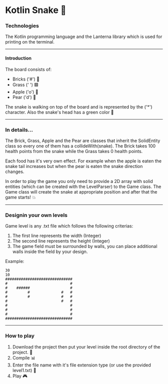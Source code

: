 # Kotlin Snake 🐍

### Technologies
The Kotlin programming language and the Lanterna library which is used for printing on the terminal.

---

#### Introduction
The board consists of:
* Bricks ('#') 🧱
* Grass (' ') 🟩
* Apple ('o') 🍎
* Pear ('d') 🍐

The snake is walking on top of the board and is represented by the ('*') character. Also the snake's head has a green color 🐍

----
### In details...

The Brick, Grass, Apple and the Pear are classes that inherit the SolidEntity class so every one of them has a collideWith(snake).
The Brick takes 100 health points from the snake while the Grass takes 0 health points.

Each food has it's very own effect. For example when the apple is eaten the snake tail increases but when the pear is eaten the
snake direction changes.

In order to play the game you only need to provide a 2D array with solid entities (which can be created with the LevelParser) to the Game class.
The Game class will create the snake at appropriate position and after that the game starts!  💥

---

### Designin your own levels

Game level is any .txt file which follows the following criterias:

1. The first line represents the width (Integer)
2. The second line represents the height (Integer)
3. The game field must be surrounded by walls, you can place additional walls inside the field by your design.

Example:

```
30
10
##############################
#                            #
#    ######                  #
#         #              #   #
#         #              #   #
#                        #   #
#                            #
#                            #
#                            #
##############################
```

----

### How to play

1. Download the project then put your level inside the root directory of the project. 📩
2. Compile 📊
3. Enter the file name with it's file extension type (or use the provided level1.txt) 📝
4. Play 🎮
